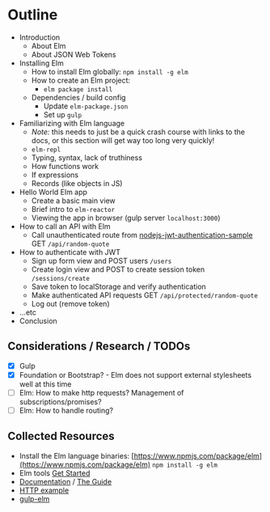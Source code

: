 # Outline

- Introduction
    - About Elm
    - About JSON Web Tokens
- Installing Elm
    - How to install Elm globally: `npm install -g elm`
    - How to create an Elm project: 
        - `elm package install`
    - Dependencies / build config
        - Update `elm-package.json`
        - Set up `gulp`
- Familiarizing with Elm language 
    - *Note:* this needs to just be a quick crash course with links to the docs, or this section will get way too long very quickly!
    - `elm-repl`
    - Typing, syntax, lack of truthiness
    - How functions work
    - If expressions
    - Records (like objects in JS)
- Hello World Elm app
    - Create a basic main view
    - Brief intro to `elm-reactor`
    - Viewing the app in browser (gulp server `localhost:3000`)
- How to call an API with Elm
    - Call unauthenticated route from [nodejs-jwt-authentication-sample](https://github.com/auth0-blog/nodejs-jwt-authentication-sample) GET `/api/random-quote`
- How to authenticate with JWT
    - Sign up form view and POST users `/users`
    - Create login view and POST to create session token `/sessions/create`
    - Save token to localStorage and verify authentication
    - Make authenticated API requests GET `/api/protected/random-quote`
    - Log out (remove token)
- ...etc
- Conclusion

## Considerations / Research / TODOs

- [x] Gulp
- [x] Foundation or Bootstrap? - Elm does not support external stylesheets well at this time
- [ ] Elm: How to make http requests? Management of subscriptions/promises?
- [ ] Elm: How to handle routing?

## Collected Resources

- Install the Elm language binaries: [https://www.npmjs.com/package/elm](https://www.npmjs.com/package/elm) `npm install -g elm`
- Elm tools [Get Started](http://elm-lang.org/get-started)
- [Documentation](http://elm-lang.org/docs) / [The Guide](http://guide.elm-lang.org/)
- [HTTP example](http://elm-lang.org/examples/http)
- [gulp-elm](https://www.npmjs.com/package/gulp-elm)